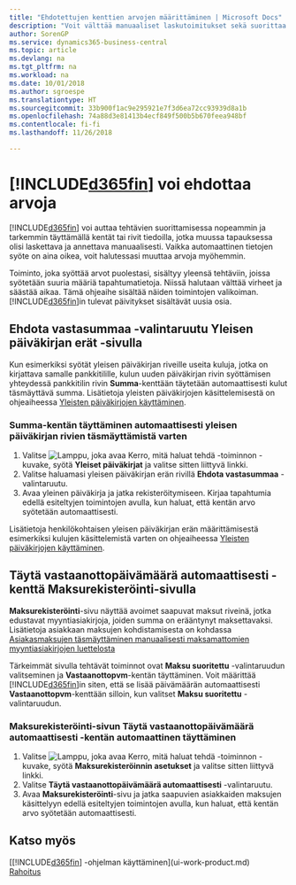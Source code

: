 ```yaml
---
title: "Ehdotettujen kenttien arvojen määrittäminen | Microsoft Docs"
description: "Voit välttää manuaaliset laskutoimitukset sekä suorittaa tehtävät nopeasti ja tarkasti määrittämällä automaattisen tietojen antamisen, jolloin Business Central täyttää valitut kentät."
author: SorenGP
ms.service: dynamics365-business-central
ms.topic: article
ms.devlang: na
ms.tgt_pltfrm: na
ms.workload: na
ms.date: 10/01/2018
ms.author: sgroespe
ms.translationtype: HT
ms.sourcegitcommit: 33b900f1ac9e295921e7f3d6ea72cc93939d8a1b
ms.openlocfilehash: 74a88d3e81413b4ecf849f500b5b670feea948bf
ms.contentlocale: fi-fi
ms.lasthandoff: 11/26/2018

---
```

# <a name="letting-included365finincludesd365finmdmd-suggest-values"></a>[!INCLUDE[d365fin](includes/d365fin_md.md)] voi ehdottaa arvoja
[!INCLUDE[d365fin](includes/d365fin_md.md)] voi auttaa tehtävien suorittamisessa nopeammin ja tarkemmin täyttämällä kentät tai rivit tiedoilla, jotka muussa tapauksessa olisi laskettava ja annettava manuaalisesti. Vaikka automaattinen tietojen syöte on aina oikea, voit halutessasi muuttaa arvoja myöhemmin.

Toiminto, joka syöttää arvot puolestasi, sisältyy yleensä tehtäviin, joissa syötetään suuria määriä tapahtumatietoja. Niissä halutaan välttää virheet ja säästää aikaa. Tämä ohjeaihe sisältää näiden toimintojen valikoiman. [!INCLUDE[d365fin](includes/d365fin_md.md)]in tulevat päivitykset sisältävät uusia osia.

## <a name="the-suggest-balancing-amount-check-box-on-the-general-journal-batches-page"></a>**Ehdota vastasummaa** -valintaruutu **Yleisen päiväkirjan erät** -sivulla
Kun esimerkiksi syötät yleisen päiväkirjan riveille useita kuluja, jotka on kirjattava samalle pankkitilille, kulun uuden päiväkirjan rivin syöttämisen yhteydessä pankkitilin rivin **Summa**-kenttään täytetään automaattisesti kulut täsmäyttävä summa. Lisätietoja yleisten päiväkirjojen käsittelemisestä on ohjeaiheessa [Yleisten päiväkirjojen käyttäminen](ui-work-general-journals.md).

### <a name="to-have-the-amount-field-on-balancing-general-journal-lines-filled-automatically"></a>**Summa**-kentän täyttäminen automaattisesti yleisen päiväkirjan rivien täsmäyttämistä varten
1. Valitse ![Lamppu, joka avaa Kerro, mitä haluat tehdä -toiminnon](media/ui-search/search_small.png "Kerro, mitä haluat tehdä") -kuvake, syötä **Yleiset päiväkirjat** ja valitse sitten liittyvä linkki.
2. Valitse haluamasi yleisen päiväkirjan erän rivillä **Ehdota vastasummaa** -valintaruutu.
3. Avaa yleinen päiväkirja ja jatka rekisteröitymiseen. Kirjaa tapahtumia edellä esiteltyjen toimintojen avulla, kun haluat, että kentän arvo syötetään automaattisesti.       

Lisätietoja henkilökohtaisen yleisen päiväkirjan erän määrittämisestä esimerkiksi kulujen käsittelemistä varten on ohjeaiheessa [Yleisten päiväkirjojen käyttäminen](ui-work-general-journals.md).

## <a name="the-automatically-fill-date-received-field-on-the-payment-registration-page"></a>**Täytä vastaanottopäivämäärä automaattisesti** -kenttä **Maksurekisteröinti**-sivulla
**Maksurekisteröinti**-sivu näyttää avoimet saapuvat maksut riveinä, jotka edustavat myyntiasiakirjoja, joiden summa on erääntynyt maksettavaksi. Lisätietoja asiakkaan maksujen kohdistamisesta on kohdassa [Asiakasmaksujen täsmäyttäminen manuaalisesti maksamattomien myyntiasiakirjojen luettelosta](receivables-how-reconcile-customer-payments-list-unpaid-sales-documents.md)

Tärkeimmät sivulla tehtävät toiminnot ovat **Maksu suoritettu** -valintaruudun valitseminen ja **Vastaanottopvm**-kentän täyttäminen. Voit määrittää [!INCLUDE[d365fin](includes/d365fin_md.md)]in siten, että se lisää päivämäärän automaattisesti **Vastaanottopvm**-kenttään silloin, kun valitset **Maksu suoritettu** -valintaruudun.

### <a name="to-have-the-date-received-field-on-the-payment-registration-page-filled-automatically"></a>**Maksurekisteröinti**-sivun **Täytä vastaanottopäivämäärä automaattisesti** -kentän automaattinen täyttäminen
1. Valitse ![Lamppu, joka avaa Kerro, mitä haluat tehdä -toiminnon](media/ui-search/search_small.png "Kerro, mitä haluat tehdä") -kuvake, syötä **Maksurekisteröinnin asetukset** ja valitse sitten liittyvä linkki.
2. Valitse **Täytä vastaanottopäivämäärä automaattisesti** -valintaruutu.
3. Avaa **Maksurekisteröinti**-sivu ja jatka saapuvien asiakkaiden maksujen käsittelyyn edellä esiteltyjen toimintojen avulla, kun haluat, että kentän arvo syötetään automaattisesti.

## <a name="see-also"></a>Katso myös
[[!INCLUDE[d365fin](includes/d365fin_md.md)] -ohjelman käyttäminen](ui-work-product.md)  
[Rahoitus](finance.md)

